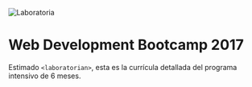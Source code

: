 ![Laboratoria](http://laboratoria.la/app/assets/img/logo_laboratoria-09.svg)
# Web Development Bootcamp 2017

Estimado `<laboratorian>`, esta es la currícula detallada del programa intensivo de 6 meses.